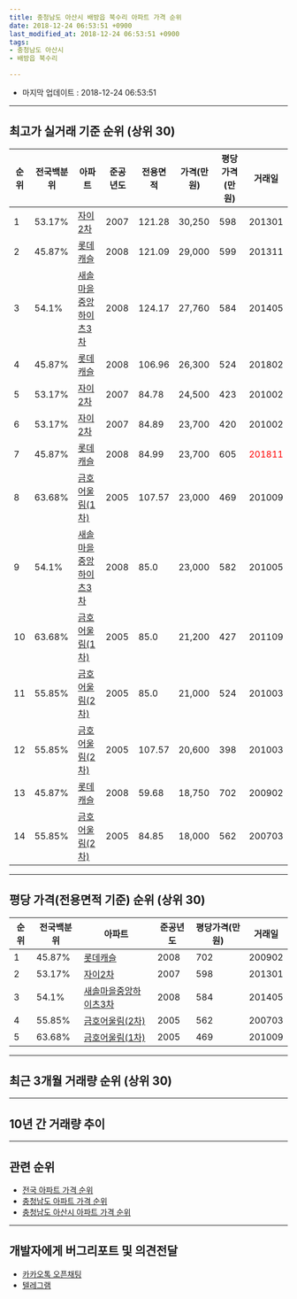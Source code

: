 ```yaml
---
title: 충청남도 아산시 배방읍 북수리 아파트 가격 순위
date: 2018-12-24 06:53:51 +0900
last_modified_at: 2018-12-24 06:53:51 +0900
tags:
- 충청남도 아산시
- 배방읍 북수리

---
```


* 마지막 업데이트 : 2018-12-24 06:53:51

---

## 최고가 실거래 기준 순위 (상위 30)


|순위|전국백분위|아파트|준공년도|전용면적|가격(만원)|평당가격(만원)|거래일|
|---|---|---|---|---|---|---|---|
|1|53.17%|[자이2차](https://search.naver.com/search.naver?query=%EC%B6%A9%EC%B2%AD%EB%82%A8%EB%8F%84+%EC%95%84%EC%82%B0%EC%8B%9C+%EB%B0%B0%EB%B0%A9%EC%9D%8D+%EB%B6%81%EC%88%98%EB%A6%AC+%EC%9E%90%EC%9D%B42%EC%B0%A8)|2007|121.28|30,250|598|201301|
|2|45.87%|[롯데캐슬](https://search.naver.com/search.naver?query=%EC%B6%A9%EC%B2%AD%EB%82%A8%EB%8F%84+%EC%95%84%EC%82%B0%EC%8B%9C+%EB%B0%B0%EB%B0%A9%EC%9D%8D+%EB%B6%81%EC%88%98%EB%A6%AC+%EB%A1%AF%EB%8D%B0%EC%BA%90%EC%8A%AC)|2008|121.09|29,000|599|201311|
|3|54.1%|[새솔마을중앙하이츠3차](https://search.naver.com/search.naver?query=%EC%B6%A9%EC%B2%AD%EB%82%A8%EB%8F%84+%EC%95%84%EC%82%B0%EC%8B%9C+%EB%B0%B0%EB%B0%A9%EC%9D%8D+%EB%B6%81%EC%88%98%EB%A6%AC+%EC%83%88%EC%86%94%EB%A7%88%EC%9D%84%EC%A4%91%EC%95%99%ED%95%98%EC%9D%B4%EC%B8%A03%EC%B0%A8)|2008|124.17|27,760|584|201405|
|4|45.87%|[롯데캐슬](https://search.naver.com/search.naver?query=%EC%B6%A9%EC%B2%AD%EB%82%A8%EB%8F%84+%EC%95%84%EC%82%B0%EC%8B%9C+%EB%B0%B0%EB%B0%A9%EC%9D%8D+%EB%B6%81%EC%88%98%EB%A6%AC+%EB%A1%AF%EB%8D%B0%EC%BA%90%EC%8A%AC)|2008|106.96|26,300|524|201802|
|5|53.17%|[자이2차](https://search.naver.com/search.naver?query=%EC%B6%A9%EC%B2%AD%EB%82%A8%EB%8F%84+%EC%95%84%EC%82%B0%EC%8B%9C+%EB%B0%B0%EB%B0%A9%EC%9D%8D+%EB%B6%81%EC%88%98%EB%A6%AC+%EC%9E%90%EC%9D%B42%EC%B0%A8)|2007|84.78|24,500|423|201002|
|6|53.17%|[자이2차](https://search.naver.com/search.naver?query=%EC%B6%A9%EC%B2%AD%EB%82%A8%EB%8F%84+%EC%95%84%EC%82%B0%EC%8B%9C+%EB%B0%B0%EB%B0%A9%EC%9D%8D+%EB%B6%81%EC%88%98%EB%A6%AC+%EC%9E%90%EC%9D%B42%EC%B0%A8)|2007|84.89|23,700|420|201002|
|7|45.87%|[롯데캐슬](https://search.naver.com/search.naver?query=%EC%B6%A9%EC%B2%AD%EB%82%A8%EB%8F%84+%EC%95%84%EC%82%B0%EC%8B%9C+%EB%B0%B0%EB%B0%A9%EC%9D%8D+%EB%B6%81%EC%88%98%EB%A6%AC+%EB%A1%AF%EB%8D%B0%EC%BA%90%EC%8A%AC)|2008|84.99|23,700|605|<span style="color:red">201811</span>|
|8|63.68%|[금호어울림(1차)](https://search.naver.com/search.naver?query=%EC%B6%A9%EC%B2%AD%EB%82%A8%EB%8F%84+%EC%95%84%EC%82%B0%EC%8B%9C+%EB%B0%B0%EB%B0%A9%EC%9D%8D+%EB%B6%81%EC%88%98%EB%A6%AC+%EA%B8%88%ED%98%B8%EC%96%B4%EC%9A%B8%EB%A6%BC%281%EC%B0%A8%29)|2005|107.57|23,000|469|201009|
|9|54.1%|[새솔마을중앙하이츠3차](https://search.naver.com/search.naver?query=%EC%B6%A9%EC%B2%AD%EB%82%A8%EB%8F%84+%EC%95%84%EC%82%B0%EC%8B%9C+%EB%B0%B0%EB%B0%A9%EC%9D%8D+%EB%B6%81%EC%88%98%EB%A6%AC+%EC%83%88%EC%86%94%EB%A7%88%EC%9D%84%EC%A4%91%EC%95%99%ED%95%98%EC%9D%B4%EC%B8%A03%EC%B0%A8)|2008|85.0|23,000|582|201005|
|10|63.68%|[금호어울림(1차)](https://search.naver.com/search.naver?query=%EC%B6%A9%EC%B2%AD%EB%82%A8%EB%8F%84+%EC%95%84%EC%82%B0%EC%8B%9C+%EB%B0%B0%EB%B0%A9%EC%9D%8D+%EB%B6%81%EC%88%98%EB%A6%AC+%EA%B8%88%ED%98%B8%EC%96%B4%EC%9A%B8%EB%A6%BC%281%EC%B0%A8%29)|2005|85.0|21,200|427|201109|
|11|55.85%|[금호어울림(2차)](https://search.naver.com/search.naver?query=%EC%B6%A9%EC%B2%AD%EB%82%A8%EB%8F%84+%EC%95%84%EC%82%B0%EC%8B%9C+%EB%B0%B0%EB%B0%A9%EC%9D%8D+%EB%B6%81%EC%88%98%EB%A6%AC+%EA%B8%88%ED%98%B8%EC%96%B4%EC%9A%B8%EB%A6%BC%282%EC%B0%A8%29)|2005|85.0|21,000|524|201003|
|12|55.85%|[금호어울림(2차)](https://search.naver.com/search.naver?query=%EC%B6%A9%EC%B2%AD%EB%82%A8%EB%8F%84+%EC%95%84%EC%82%B0%EC%8B%9C+%EB%B0%B0%EB%B0%A9%EC%9D%8D+%EB%B6%81%EC%88%98%EB%A6%AC+%EA%B8%88%ED%98%B8%EC%96%B4%EC%9A%B8%EB%A6%BC%282%EC%B0%A8%29)|2005|107.57|20,600|398|201003|
|13|45.87%|[롯데캐슬](https://search.naver.com/search.naver?query=%EC%B6%A9%EC%B2%AD%EB%82%A8%EB%8F%84+%EC%95%84%EC%82%B0%EC%8B%9C+%EB%B0%B0%EB%B0%A9%EC%9D%8D+%EB%B6%81%EC%88%98%EB%A6%AC+%EB%A1%AF%EB%8D%B0%EC%BA%90%EC%8A%AC)|2008|59.68|18,750|702|200902|
|14|55.85%|[금호어울림(2차)](https://search.naver.com/search.naver?query=%EC%B6%A9%EC%B2%AD%EB%82%A8%EB%8F%84+%EC%95%84%EC%82%B0%EC%8B%9C+%EB%B0%B0%EB%B0%A9%EC%9D%8D+%EB%B6%81%EC%88%98%EB%A6%AC+%EA%B8%88%ED%98%B8%EC%96%B4%EC%9A%B8%EB%A6%BC%282%EC%B0%A8%29)|2005|84.85|18,000|562|200703|


---

## 평당 가격(전용면적 기준) 순위 (상위 30)


|순위|전국백분위|아파트|준공년도|평당가격(만원)|거래일|
|---|---|---|---|---|---|
|1|45.87%|[롯데캐슬](https://search.naver.com/search.naver?query=%EC%B6%A9%EC%B2%AD%EB%82%A8%EB%8F%84+%EC%95%84%EC%82%B0%EC%8B%9C+%EB%B0%B0%EB%B0%A9%EC%9D%8D+%EB%B6%81%EC%88%98%EB%A6%AC+%EB%A1%AF%EB%8D%B0%EC%BA%90%EC%8A%AC)|2008|702|200902|
|2|53.17%|[자이2차](https://search.naver.com/search.naver?query=%EC%B6%A9%EC%B2%AD%EB%82%A8%EB%8F%84+%EC%95%84%EC%82%B0%EC%8B%9C+%EB%B0%B0%EB%B0%A9%EC%9D%8D+%EB%B6%81%EC%88%98%EB%A6%AC+%EC%9E%90%EC%9D%B42%EC%B0%A8)|2007|598|201301|
|3|54.1%|[새솔마을중앙하이츠3차](https://search.naver.com/search.naver?query=%EC%B6%A9%EC%B2%AD%EB%82%A8%EB%8F%84+%EC%95%84%EC%82%B0%EC%8B%9C+%EB%B0%B0%EB%B0%A9%EC%9D%8D+%EB%B6%81%EC%88%98%EB%A6%AC+%EC%83%88%EC%86%94%EB%A7%88%EC%9D%84%EC%A4%91%EC%95%99%ED%95%98%EC%9D%B4%EC%B8%A03%EC%B0%A8)|2008|584|201405|
|4|55.85%|[금호어울림(2차)](https://search.naver.com/search.naver?query=%EC%B6%A9%EC%B2%AD%EB%82%A8%EB%8F%84+%EC%95%84%EC%82%B0%EC%8B%9C+%EB%B0%B0%EB%B0%A9%EC%9D%8D+%EB%B6%81%EC%88%98%EB%A6%AC+%EA%B8%88%ED%98%B8%EC%96%B4%EC%9A%B8%EB%A6%BC%282%EC%B0%A8%29)|2005|562|200703|
|5|63.68%|[금호어울림(1차)](https://search.naver.com/search.naver?query=%EC%B6%A9%EC%B2%AD%EB%82%A8%EB%8F%84+%EC%95%84%EC%82%B0%EC%8B%9C+%EB%B0%B0%EB%B0%A9%EC%9D%8D+%EB%B6%81%EC%88%98%EB%A6%AC+%EA%B8%88%ED%98%B8%EC%96%B4%EC%9A%B8%EB%A6%BC%281%EC%B0%A8%29)|2005|469|201009|


---

## 최근 3개월 거래량 순위 (상위 30)


<div style="width:100%;">
    <canvas id="deal_count_ranking" height="250"></canvas>
</div>


<script>
new Chart(document.getElementById("deal_count_ranking"), {
    type: 'horizontalBar',
    data: {
        labels: ['자이2차', '새솔마을중앙하이츠3차', '롯데캐슬', '금호어울림(2차)', '금호어울림(1차)'],
        datasets: [{
            label: '실거래 수',
            data: [6, 4, 3, 2, 1],
            borderColor: "rgba(255, 0, 128, 1)",
            backgroundColor: "rgba(255, 0, 128, 0.5)",
            fill: false,
        }]
    },
    options: {
        responsive: true,
        title: {
            display: true,
            text: '최근 3개월 거래량 순위'
        },
        tooltips: {
            mode: 'index',
            intersect: false,
            callbacks: {
                title: function(tooltipItems, data) {
                    return "실거래 수:";
                },
                label: function(tooltipItem, data) {
                    return data.labels[tooltipItem.index] + ": " + tooltipItem.xLabel;
                }
            }
        },
        hover: {
            mode: 'nearest',
            intersect: true
        },
        scales: {
            xAxes: [{
                display: true,
                scaleLabel: {
                    display: true,
                    labelString: '실거래 수'
                },
                ticks: {
                    suggestedMin: 0,
                }
            }],
            yAxes: [{
                display: true,
                ticks: {
                    autoSkip: false,
                    callback: function(value, index, values) {
                        if (value.length > 15)
                            return value.substr(0, 13) + "...";
                        else
                            return value;
                    }
                },
                scaleLabel: {
                    display: false,
                }
            }]
        }
    }
});

</script>


---

## 10년 간 거래량 추이


<div style="width:100%;">
    <canvas id="deal_progress" height="250"></canvas>
</div>

<script>
new Chart(document.getElementById("deal_progress"), {
    type: 'line',
    data: {
        labels: ['200812','200901','200902','200903','200904','200905','200906','200907','200908','200909','200910','200911','200912','201001','201002','201003','201004','201005','201006','201007','201008','201009','201010','201011','201012','201101','201102','201103','201104','201105','201106','201107','201108','201109','201110','201111','201112','201201','201202','201203','201204','201205','201206','201207','201208','201209','201210','201211','201212','201301','201302','201303','201304','201305','201306','201307','201308','201309','201310','201311','201312','201401','201402','201403','201404','201405','201406','201407','201408','201409','201410','201411','201412','201501','201502','201503','201504','201505','201506','201507','201508','201509','201510','201511','201512','201601','201602','201603','201604','201605','201606','201607','201608','201609','201610','201611','201612','201701','201702','201703','201704','201705','201706','201707','201708','201709','201710','201711','201712','201801','201802','201803','201804','201805','201806','201807','201808','201809','201810','201811','201812'],
        datasets: [{
            label: '실거래 수',
            pointRadius: 1,
            data: [0, 5, 8, 10, 10, 16, 8, 11, 8, 8, 9, 9, 8, 8, 16, 15, 9, 8, 7, 3, 4, 8, 7, 11, 11, 15, 17, 15, 15, 5, 15, 13, 20, 19, 24, 21, 30, 11, 34, 40, 43, 12, 19, 13, 16, 19, 24, 20, 19, 11, 11, 28, 15, 17, 19, 16, 14, 16, 20, 27, 19, 20, 24, 22, 16, 14, 15, 16, 24, 13, 29, 15, 11, 14, 9, 18, 12, 9, 6, 16, 8, 17, 12, 14, 5, 6, 6, 5, 5, 5, 11, 8, 11, 10, 8, 5, 1, 4, 8, 5, 4, 9, 8, 11, 5, 8, 8, 9, 10, 10, 14, 11, 8, 5, 4, 2, 7, 9, 8, 4, 4],
            borderColor: "rgba(255, 201, 14, 1)",
            backgroundColor: "rgba(255, 201, 14, 0.5)",
            fill: true,
        }]
    },
    options: {
        responsive: true,
        title: {
            display: true,
            text: '10년간 거래량 추이'
        },
        tooltips: {
            mode: 'index',
            intersect: false,
        },
        hover: {
            mode: 'nearest',
            intersect: true
        },
        scales: {
            xAxes: [{
                display: true,
                scaleLabel: {
                    display: true,
                    labelString: '년/월'
                }
            }],
            yAxes: [{
                display: true,
                ticks: {
                    suggestedMin: 0,
                },
                scaleLabel: {
                    display: true,
                    labelString: '실거래 수'
                }
            }]
        }
    }
});

</script>


---

## 관련 순위

- [전국 아파트 가격 순위](https://inasie.github.io/apt-ranking/전국)
- [충청남도 아파트 가격 순위](https://inasie.github.io/apt-ranking/충청남도)
- [충청남도 아산시 아파트 가격 순위](https://inasie.github.io/apt-ranking/충청남도-아산시)


---

## 개발자에게 버그리포트 및 의견전달

- [카카오톡 오픈채팅](https://open.kakao.com/o/gLJUAP4)
- [텔레그램](https://t.me/inasie)

